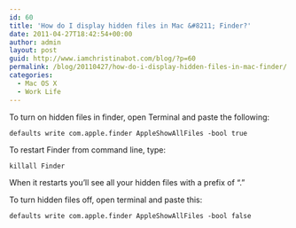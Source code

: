 ```yaml
---
id: 60
title: 'How do I display hidden files in Mac &#8211; Finder?'
date: 2011-04-27T18:42:54+00:00
author: admin
layout: post
guid: http://www.iamchristinabot.com/blog/?p=60
permalink: /blog/20110427/how-do-i-display-hidden-files-in-mac-finder/
categories:
  - Mac OS X
  - Work Life
---
```

To turn on hidden files in finder, open Terminal and paste the following:


    defaults write com.apple.finder AppleShowAllFiles -bool true



To restart Finder from command line, type:


    killall Finder



When it restarts you&#8217;ll see all your hidden files with a prefix of &#8220;.&#8221;

To turn hidden files off, open terminal and paste this:


    defaults write com.apple.finder AppleShowAllFiles -bool false
